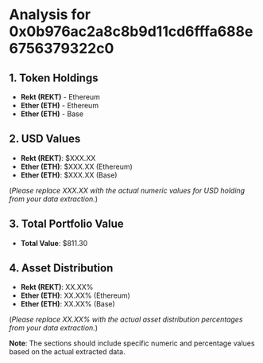 # Analysis for 0x0b976ac2a8c8b9d11cd6fffa688e6756379322c0

## 1. Token Holdings

- **Rekt (REKT)** - Ethereum
- **Ether (ETH)** - Ethereum
- **Ether (ETH)** - Base

## 2. USD Values

- **Rekt (REKT)**: $XXX.XX
- **Ether (ETH)**: $XXX.XX (Ethereum)
- **Ether (ETH)**: $XXX.XX (Base)

(*Please replace XXX.XX with the actual numeric values for USD holding from your data extraction.*)

## 3. Total Portfolio Value

- **Total Value**: $811.30

## 4. Asset Distribution

- **Rekt (REKT)**: XX.XX%
- **Ether (ETH)**: XX.XX% (Ethereum)
- **Ether (ETH)**: XX.XX% (Base)

(*Please replace XX.XX% with the actual asset distribution percentages from your data extraction.*)

**Note**: The sections should include specific numeric and percentage values based on the actual extracted data.